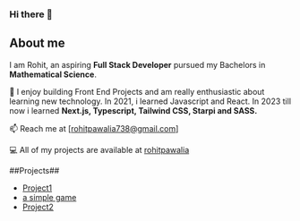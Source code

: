 ### Hi there 👋

## About me
I am Rohit, an aspiring ****Full Stack Developer**** pursued my Bachelors in ****Mathematical Science****.

🌱 I enjoy building Front End Projects and am really enthusiastic about learning new technology. In 2021, i       learned Javascript and React. In 2023 till now i learned ****Next.js, Typescript, Tailwind CSS, Starpi and SASS.****

📫 Reach me at [rohitpawalia738@gmail.com]

💻 All of my projects are available at [rohitpawalia](https://github.com/rohitpawalia?tab=repositories)

##Projects##
- [Project1](https://filmykeeda.vercel.app/)
- [a simple game](https://tenziesgame-seven.vercel.app/)
- [Project2](https://shoe-app-frontend.vercel.app/)

